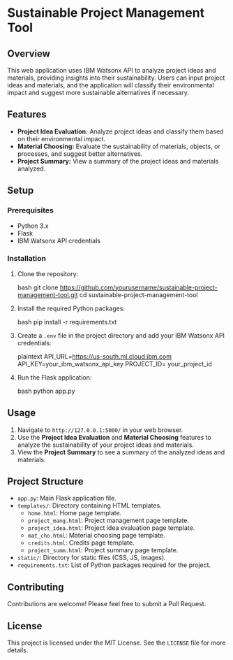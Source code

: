 # Sustainable Project Management Tool

## Overview

This web application uses IBM Watsonx API to analyze project ideas and materials, providing insights into their sustainability. Users can input project ideas and materials, and the application will classify their environmental impact and suggest more sustainable alternatives if necessary.

## Features

- **Project Idea Evaluation:** Analyze project ideas and classify them based on their environmental impact.
- **Material Choosing:** Evaluate the sustainability of materials, objects, or processes, and suggest better alternatives.
- **Project Summary:** View a summary of the project ideas and materials analyzed.

## Setup

### Prerequisites

- Python 3.x
- Flask
- IBM Watsonx API credentials

### Installation

1. Clone the repository:

   bash
   git clone https://github.com/yourusername/sustainable-project-management-tool.git
   cd sustainable-project-management-tool
   

2. Install the required Python packages:

   bash
   pip install -r requirements.txt
   

3. Create a `.env` file in the project directory and add your IBM Watsonx API credentials:

   plaintext
   API_URL=https://us-south.ml.cloud.ibm.com
   API_KEY=your_ibm_watsonx_api_key
   PROJECT_ID= your_project_id
   

4. Run the Flask application:

   bash
   python app.py
   

## Usage

1. Navigate to `http://127.0.0.1:5000/` in your web browser.
2. Use the **Project Idea Evaluation** and **Material Choosing** features to analyze the sustainability of your project ideas and materials.
3. View the **Project Summary** to see a summary of the analyzed ideas and materials.

## Project Structure

- `app.py`: Main Flask application file.
- `templates/`: Directory containing HTML templates.
  - `home.html`: Home page template.
  - `project_mang.html`: Project management page template.
  - `project_idea.html`: Project idea evaluation page template.
  - `mat_cho.html`: Material choosing page template.
  - `credits.html`: Credits page template.
  - `project_summ.html`: Project summary page template.
- `static/`: Directory for static files (CSS, JS, images).
- `requirements.txt`: List of Python packages required for the project.

## Contributing

Contributions are welcome! Please feel free to submit a Pull Request.

## License

This project is licensed under the MIT License. See the `LICENSE` file for more details.
